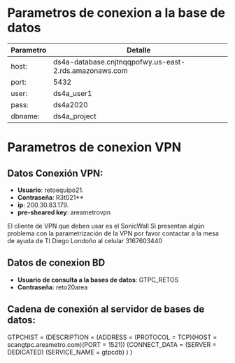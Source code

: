 # Parametros de conexion a la base de datos

| Parametro | Detalle                                                |
|-----------|--------------------------------------------------------|
| host:     | ds4a-database.cnjtnqqpofwy.us-east-2.rds.amazonaws.com |
| port:     | 5432                                                   |
| user:     | ds4a_user1                                             |
| pass:     | ds4a2020                                               |
| dbname:   | ds4a_project                                           |

# Parametros de conexion VPN

## Datos Conexión VPN:
 - **Usuario**: retoequipo21.
 - **Contraseña**: R3t021**
 - **ip**: 200.30.83.179.
 - **pre-sheared key**: areametrovpn

El cliente de VPN que deben usar es el SonicWall
Si presentan algún problema con la parametrización de la VPN por favor contactar a la mesa de ayuda de TI Diego Londoño al celular 3167603440  

## Datos de conexion BD
 - **Usuario de consulta a la bases de datos**: GTPC_RETOS
 - **Contraseña**: reto20area

## Cadena de conexión al servidor de bases de datos:
GTPCHIST = (DESCRIPTION = (ADDRESS = (PROTOCOL = TCP)(HOST = scangtpc.areametro.com)(PORT = 1521)) (CONNECT_DATA = (SERVER = DEDICATED) (SERVICE_NAME = gtpcdb) ) )
